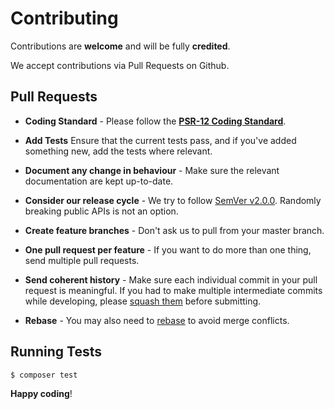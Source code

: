 # Contributing

Contributions are **welcome** and will be fully **credited**.

We accept contributions via Pull Requests on Github.

## Pull Requests

- **Coding Standard** - Please follow the **[PSR-12 Coding Standard](https://www.php-fig.org/psr/psr-12/)**.

- **Add Tests** Ensure that the current tests pass, and if you've added something new, add the tests where relevant.

- **Document any change in behaviour** - Make sure the relevant documentation are kept up-to-date.

- **Consider our release cycle** - We try to follow [SemVer v2.0.0](https://semver.org/). Randomly breaking public APIs is not an option.

- **Create feature branches** - Don't ask us to pull from your master branch.

- **One pull request per feature** - If you want to do more than one thing, send multiple pull requests.

- **Send coherent history** - Make sure each individual commit in your pull request is meaningful. If you had to make multiple intermediate commits while developing, please [squash them](https://www.git-scm.com/book/en/v2/Git-Tools-Rewriting-History#Changing-Multiple-Commit-Messages) before submitting.

- **Rebase** - You may also need to [rebase](https://git-scm.com/book/en/Git-Branching-Rebasing) to avoid merge conflicts.

## Running Tests

``` bash
$ composer test
```

**Happy coding**!
